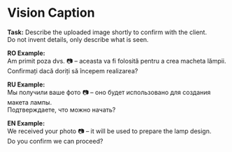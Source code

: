 # Vision Caption

**Task:** Describe the uploaded image shortly to confirm with the client.  
Do not invent details, only describe what is seen.  

**RO Example:**  
Am primit poza dvs. 📷 – aceasta va fi folosită pentru a crea macheta lămpii.  
Confirmați dacă doriți să începem realizarea?  

**RU Example:**  
Мы получили ваше фото 📷 – оно будет использовано для создания макета лампы.  
Подтверждаете, что можно начать?  

**EN Example:**  
We received your photo 📷 – it will be used to prepare the lamp design.  
Do you confirm we can proceed?  
